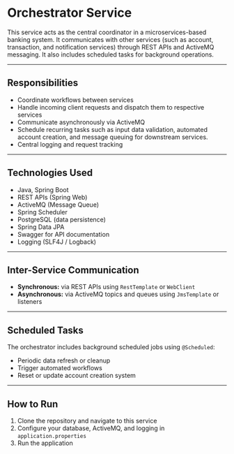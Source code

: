 # Orchestrator Service

This service acts as the central coordinator in a microservices-based banking system. It communicates with other services (such as account, transaction, and notification services) through REST APIs and ActiveMQ messaging. It also includes scheduled tasks for background operations.

---

## Responsibilities

- Coordinate workflows between services
- Handle incoming client requests and dispatch them to respective services
- Communicate asynchronously via ActiveMQ
- Schedule recurring tasks such as input data validation, automated account creation, and message queuing for downstream services.
- Central logging and request tracking

---

## Technologies Used

- Java, Spring Boot
- REST APIs (Spring Web)
- ActiveMQ (Message Queue)
- Spring Scheduler
- PostgreSQL (data persistence)
- Spring Data JPA
- Swagger for API documentation
- Logging (SLF4J / Logback)

---

## Inter-Service Communication

- **Synchronous:** via REST APIs using `RestTemplate` or `WebClient`
- **Asynchronous:** via ActiveMQ topics and queues using `JmsTemplate` or listeners

---

## Scheduled Tasks

  The orchestrator includes background scheduled jobs using `@Scheduled`:
- Periodic data refresh or cleanup
- Trigger automated workflows
- Reset or update account creation system

---

## How to Run

1. Clone the repository and navigate to this service
2. Configure your database, ActiveMQ, and logging in `application.properties`
3. Run the application
